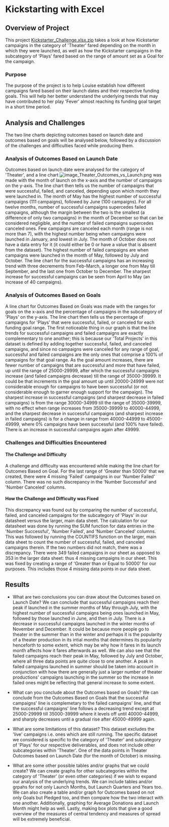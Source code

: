 # Kickstarting with Excel

## Overview of Project
This project [Kickstarter_Challenge.xlsx.zip](https://github.com/SohaT7/Kickstarter-Analysis/blob/main/Kickstarter_Challenge.xlsx.zip) takes a look at how Kickstarter campaigns in the category of 'Theater' fared depending on the month in which they were launched, as well as how the Kickstarter campaigns in the subcategory of 'Plays' fared based on the range of amount set as a Goal for the campaign.
### Purpose
The purpose of the project is to help Louise establish how different campaigns fared based on their launch dates and their respective funding goals. This will help her better understand the underlying trends that may have contributed to her play 'Fever' almost reaching its funding goal target in a short time period. 
## Analysis and Challenges
The two line charts depicting outcomes based on launch date and outcomes based on goals will be analysed below, followed by a discussion of the challenges and difficulties faced while producing them. 
### Analysis of Outcomes Based on Launch Date
Outcomes based on launch date were analysed for the category of 'Theater', and a line chart ![image_Theater_Outcomes_vs_Launch.png](/https://github.com/SohaT7/Kickstarter-Analysis/blob/main/Theater_Outcomes_vs_Launch.png/to/image_Theater_Outcomes_vs_Launch.png) was made with the month of launch on the x-axis and the number of campaigns on the y-axis. The line chart then tells us the number of campaigns that were successful, failed, and canceled, depending upon which month they were launched in. The month of May has the highest number of successful campaigns (111 campaigns), followed by June (100 campaigns). For all twelve months, number of successful campaigns supercedes failed campaigns, although the margin between the two is the smallest (a difference of only two campaigns) in the month of December so that can be considered negligible, and the number of failed campaigns supercedes canceled ones. Few campaigns are canceled each month (range is not more than 7), with the highest number being when campaigns were launched in January, and lowest in July. The month of October does not have a data entry for it (it could either be 0 or have a value that is absent from the dataset). The highest number of failed campaigns are when campaigns were launched in the month of May, followed by July and October. The line chart for the successful campaigns has an increasing trend with three decrements from Feb-March, a longer one from May till September, and the last one from October to December. The sharpest increase for successful campaigns can be seen from April to May (an increase of 40 campaigns).
### Analysis of Outcomes Based on Goals
A line chart for Outcomes Based on Goals was made with the ranges for goals on the x-axis and the percentage of campaigns in the subcategory of 'Plays' on the y-axis. The line chart then tells us the percentage of campaigns for 'Plays' that were successful, failed, or canceled for each funding goal range. The first noticeable thing in our graph is that the line trends for successful campaigns and failed campaigns are exactly complementary to one another; this is because our 'Total Projects' in this dataset is defined by adding together successful, failed, and canceled campaigns, and since no campaigns were canceled for any range of goal, successful and failed campaigns are the only ones that comprise a 100% of campaigns for that goal range. 
As the goal amount increases, there are fewer number of campaigns that are successful and more that have failed, up until the range of 25000-29999, after which the successful campaigns increase (and failed campaigns decrease) till the range of 35000-39999. It could be that increments in the goal amount up until 20000-24999 were not considerable enough for campaigns to have been successful (or not considerable enough to garner enough support for the campaign). The sharpest increase in successful campaigns (and sharpest decrease in failed campaigns) is from the range 30000-34999 till the range of 35000-39999, with no effect when range increases from 35000-39999 to 40000-44999, and the sharpest decrease in successful campaigns (and sharpest increase in failed campaigns) is for a change in range from 40000-44999 to 45000-49999, where 0% campaigns have been successful (and 100% have failed). There is an increase in successful campaigns again after 49999. 
### Challenges and Difficulties Encountered
#### The Challenge and Difficulty 
A challenge and difficulty was encountered while making the line chart for Outcomes Based on Goal. For the last range of 'Greater than 50000' that we created, there were 4 missing 'Failed' campaigns in our 'Number Failed' column. There was no such discrepancy in the 'Number Successful' and 'Number Canceled' columns. 
#### How the Challenge and Difficulty was Fixed
This discrepancy was found out by comparing the number of successful, failed, and canceled campaigns for the subcategory of 'Plays' in our datasheet versus the larger, main data sheet. The calculation for our datasheet was done by running the SUM function for data entries in the 'Number Successful', 'Number Failed', and 'Number Canceled' columns. This was followed by running the COUNTIFS function on the larger, main data sheet to count the number of successful, failed, and canceled campaigns therein. If the two numbers did not match, there was a discrepancy. There were 349 failed campaigns in our sheet as opposed to 353 in the larger data sheet: thus 4 missing campaigns in our sheet. This was fixed by creating a range of 'Greater than or Equal to 50000' for our purposes. This includes those 4 missing data points in our data sheet.
## Results

- What are two conclusions you can draw about the Outcomes based on Launch Date?
We can conclude that successful campaigns reach their peak if launched in the summer months of May through July, with the highest number of successful campaigns being ones launched in May, followed by those launched in June, and then in July. There is a decrease in successful campaigns launched in the winter months of November and December. It could be because more people go to theater in the summer than in the winter and perhaps it is the popularity of a theater production in its intial months that determines its popularity henceforth to some extent, which may be why how it fares in its launch month affects how it fares afterwards as well. We can also see that the failed campaigns reach their peak in May, followed by July and October, where all three data points are quite close to one another. A peak in failed campaigns launched in summer should be taken into account in conjunction with how there are generally just a larger number of theater productions' campaigns launching in the summer so the increase in failed ones might be reflecting that general increase to some extent. 

- What can you conclude about the Outcomes based on Goals?
We can conclude from the Outcomes Based on Goals that the successful campaigns' line is complemetary to the failed campaigns' line, and that the successful campaigns' line follows a decreasing trend except at 25000-29999 till 35000-39999 where it levels off until 40000-44999, and sharply decreases until a gradual rise after 45000-49999 again. 

- What are some limitations of this dataset?
This dataset excludes the 'live' campaigns i.e. ones which are still running. The specific dataset we considered is specific to the category of 'Theater' and subcategory of 'Plays' for our respective deliverables, and does not include other subcategories within 'Theater'. One of the data points in Theater Outcomes based on Launch Date (for the month of October) is missing. 

- What are some other possible tables and/or graphs that we could create?
We can create graphs for other subcategories within the category of 'Theater' (or even other categories) if we wish to expand our analysis of the underlying trends. We can include tables and/or grpahs for not only Launch Months, but Launch Quarters and Years too. We can also create a table and/or graph for Outcomes based on not only Goals but Pledged too, and then compare how the two interact with one another. Additionally, graphing for Average Donations and Launch Month might help as well. Lastly, making box plots that give a good overview of the measures of central tendency and measures of spread will be extremely beneficial. 
